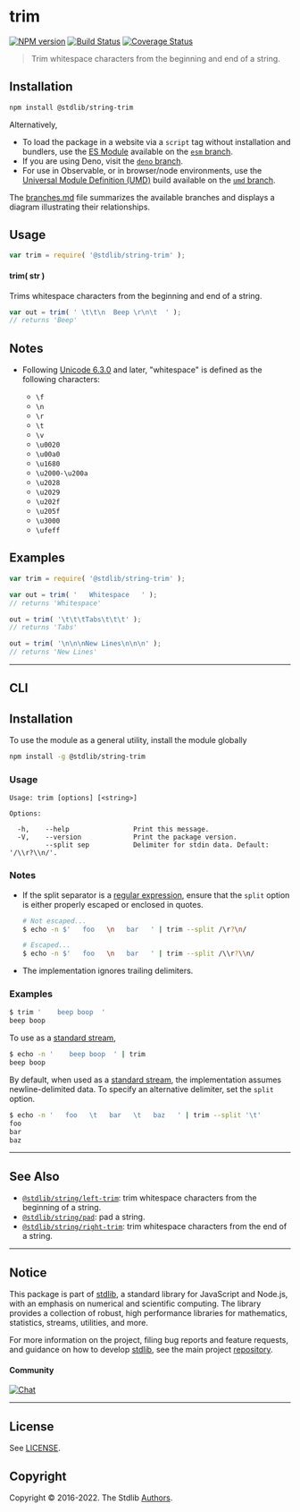 <!--

@license Apache-2.0

Copyright (c) 2018 The Stdlib Authors.

Licensed under the Apache License, Version 2.0 (the "License");
you may not use this file except in compliance with the License.
You may obtain a copy of the License at

   http://www.apache.org/licenses/LICENSE-2.0

Unless required by applicable law or agreed to in writing, software
distributed under the License is distributed on an "AS IS" BASIS,
WITHOUT WARRANTIES OR CONDITIONS OF ANY KIND, either express or implied.
See the License for the specific language governing permissions and
limitations under the License.

-->

# trim

[![NPM version][npm-image]][npm-url] [![Build Status][test-image]][test-url] [![Coverage Status][coverage-image]][coverage-url] <!-- [![dependencies][dependencies-image]][dependencies-url] -->

> Trim whitespace characters from the beginning and end of a string.

<section class="installation">

## Installation

```bash
npm install @stdlib/string-trim
```

Alternatively,

-   To load the package in a website via a `script` tag without installation and bundlers, use the [ES Module][es-module] available on the [`esm` branch][esm-url].
-   If you are using Deno, visit the [`deno` branch][deno-url].
-   For use in Observable, or in browser/node environments, use the [Universal Module Definition (UMD)][umd] build available on the [`umd` branch][umd-url].

The [branches.md][branches-url] file summarizes the available branches and displays a diagram illustrating their relationships.

</section>

<section class="usage">

## Usage

```javascript
var trim = require( '@stdlib/string-trim' );
```

#### trim( str )

Trims whitespace characters from the beginning and end of a string.

```javascript
var out = trim( ' \t\t\n  Beep \r\n\t  ' );
// returns 'Beep'
```

</section>

<!-- /.usage -->

<section class="notes">

## Notes

-   Following [Unicode 6.3.0][unicode] and later, "whitespace" is defined as the following characters:

    -   `\f`
    -   `\n`
    -   `\r`
    -   `\t`
    -   `\v`
    -   `\u0020`
    -   `\u00a0`
    -   `\u1680`
    -   `\u2000-\u200a`
    -   `\u2028`
    -   `\u2029`
    -   `\u202f`
    -   `\u205f`
    -   `\u3000`
    -   `\ufeff`

</section>

<!-- /.notes -->

<section class="examples">

## Examples

<!-- eslint no-undef: "error" -->

```javascript
var trim = require( '@stdlib/string-trim' );

var out = trim( '   Whitespace   ' );
// returns 'Whitespace'

out = trim( '\t\t\tTabs\t\t\t' );
// returns 'Tabs'

out = trim( '\n\n\nNew Lines\n\n\n' );
// returns 'New Lines'
```

</section>

<!-- /.examples -->

* * *

<section class="cli">

## CLI

<section class="installation">

## Installation

To use the module as a general utility, install the module globally

```bash
npm install -g @stdlib/string-trim
```

</section>

<!-- CLI usage documentation. -->

<section class="usage">

### Usage

```text
Usage: trim [options] [<string>]

Options:

  -h,    --help                Print this message.
  -V,    --version             Print the package version.
         --split sep           Delimiter for stdin data. Default: '/\\r?\\n/'.
```

</section>

<!-- /.usage -->

<!-- CLI usage notes. Make sure to keep an empty line after the `section` element and another before the `/section` close. -->

<section class="notes">

### Notes

-   If the split separator is a [regular expression][mdn-regexp], ensure that the `split` option is either properly escaped or enclosed in quotes.

    ```bash
    # Not escaped...
    $ echo -n $'   foo   \n   bar   ' | trim --split /\r?\n/

    # Escaped...
    $ echo -n $'   foo   \n   bar   ' | trim --split /\\r?\\n/
    ```

-   The implementation ignores trailing delimiters.

</section>

<!-- /.notes -->

<section class="examples">

### Examples

```bash
$ trim '    beep boop  '
beep boop
```

To use as a [standard stream][standard-streams],

```bash
$ echo -n '    beep boop  ' | trim
beep boop
```

By default, when used as a [standard stream][standard-streams], the implementation assumes newline-delimited data. To specify an alternative delimiter, set the `split` option.

```bash
$ echo -n '   foo   \t   bar   \t   baz   ' | trim --split '\t'
foo
bar
baz
```

</section>

<!-- /.examples -->

</section>

<!-- /.cli -->

<!-- Section for related `stdlib` packages. Do not manually edit this section, as it is automatically populated. -->

<section class="related">

* * *

## See Also

-   <span class="package-name">[`@stdlib/string/left-trim`][@stdlib/string/left-trim]</span><span class="delimiter">: </span><span class="description">trim whitespace characters from the beginning of a string.</span>
-   <span class="package-name">[`@stdlib/string/pad`][@stdlib/string/pad]</span><span class="delimiter">: </span><span class="description">pad a string.</span>
-   <span class="package-name">[`@stdlib/string/right-trim`][@stdlib/string/right-trim]</span><span class="delimiter">: </span><span class="description">trim whitespace characters from the end of a string.</span>

</section>

<!-- /.related -->

<!-- Section for all links. Make sure to keep an empty line after the `section` element and another before the `/section` close. -->


<section class="main-repo" >

* * *

## Notice

This package is part of [stdlib][stdlib], a standard library for JavaScript and Node.js, with an emphasis on numerical and scientific computing. The library provides a collection of robust, high performance libraries for mathematics, statistics, streams, utilities, and more.

For more information on the project, filing bug reports and feature requests, and guidance on how to develop [stdlib][stdlib], see the main project [repository][stdlib].

#### Community

[![Chat][chat-image]][chat-url]

---

## License

See [LICENSE][stdlib-license].


## Copyright

Copyright &copy; 2016-2022. The Stdlib [Authors][stdlib-authors].

</section>

<!-- /.stdlib -->

<!-- Section for all links. Make sure to keep an empty line after the `section` element and another before the `/section` close. -->

<section class="links">

[npm-image]: http://img.shields.io/npm/v/@stdlib/string-trim.svg
[npm-url]: https://npmjs.org/package/@stdlib/string-trim

[test-image]: https://github.com/stdlib-js/string-trim/actions/workflows/test.yml/badge.svg?branch=main
[test-url]: https://github.com/stdlib-js/string-trim/actions/workflows/test.yml?query=branch:main

[coverage-image]: https://img.shields.io/codecov/c/github/stdlib-js/string-trim/main.svg
[coverage-url]: https://codecov.io/github/stdlib-js/string-trim?branch=main

<!--

[dependencies-image]: https://img.shields.io/david/stdlib-js/string-trim.svg
[dependencies-url]: https://david-dm.org/stdlib-js/string-trim/main

-->

[chat-image]: https://img.shields.io/gitter/room/stdlib-js/stdlib.svg
[chat-url]: https://gitter.im/stdlib-js/stdlib/

[stdlib]: https://github.com/stdlib-js/stdlib

[stdlib-authors]: https://github.com/stdlib-js/stdlib/graphs/contributors

[umd]: https://github.com/umdjs/umd
[es-module]: https://developer.mozilla.org/en-US/docs/Web/JavaScript/Guide/Modules

[deno-url]: https://github.com/stdlib-js/string-trim/tree/deno
[umd-url]: https://github.com/stdlib-js/string-trim/tree/umd
[esm-url]: https://github.com/stdlib-js/string-trim/tree/esm
[branches-url]: https://github.com/stdlib-js/string-trim/blob/main/branches.md

[stdlib-license]: https://raw.githubusercontent.com/stdlib-js/string-trim/main/LICENSE

[standard-streams]: https://en.wikipedia.org/wiki/Standard_streams

[unicode]: https://en.wikipedia.org/wiki/Unicode

[mdn-regexp]: https://developer.mozilla.org/en-US/docs/Web/JavaScript/Guide/Regular_Expressions

<!-- <related-links> -->

[@stdlib/string/left-trim]: https://github.com/stdlib-js/string-left-trim

[@stdlib/string/pad]: https://github.com/stdlib-js/string-pad

[@stdlib/string/right-trim]: https://github.com/stdlib-js/string-right-trim

<!-- </related-links> -->

</section>

<!-- /.links -->
